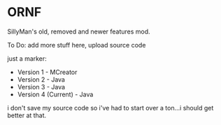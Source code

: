 # ORNF
SillyMan's old, removed and newer features mod.

To Do: add more stuff here, upload source code

just a marker:
- Version 1 - MCreator
- Version 2 - Java
- Version 3 - Java
- Version 4 (Current) - Java

i don't save my source code so i've had to start over a ton...i should get better at that.
